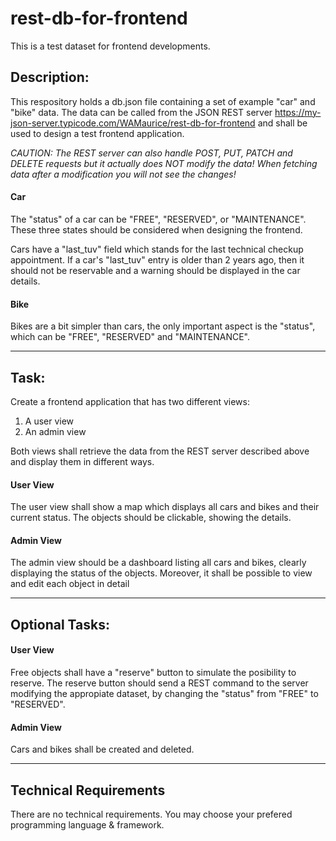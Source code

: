 # rest-db-for-frontend
This is a test dataset for frontend developments.

## Description:
This respository holds a db.json file containing a set of example "car" and "bike" data.
The data can be called from the JSON REST server https://my-json-server.typicode.com/WAMaurice/rest-db-for-frontend and shall be used to
design a test frontend application.

*CAUTION: The REST server can also handle POST, PUT, PATCH and DELETE requests but it actually does NOT modify the data! When fetching data after a modification you will not see the changes!*

#### Car
The "status" of a car can be "FREE", "RESERVED", or "MAINTENANCE". These three states should be considered when designing the frontend.

Cars have a "last_tuv" field which stands for the last technical checkup appointment. If a car's "last_tuv" entry is older than 2 years
ago, then it should not be reservable and a warning should be displayed in the car details.

#### Bike
Bikes are a bit simpler than cars, the only important aspect is the "status", which can be "FREE", "RESERVED"
and "MAINTENANCE".
______________________
## Task:
Create a frontend application that has two different views:

1. A user view
2. An admin view

Both views shall retrieve the data from the REST server described above and display them in different ways.

#### User View
The user view shall show a map which displays all cars and bikes and their current status.
The objects should be clickable, showing the details.

#### Admin View
The admin view should be a dashboard listing all cars and bikes, clearly displaying the status of the objects.
Moreover, it shall be possible to view and edit each object in detail
__________________________
## Optional Tasks:

#### User View
Free objects shall have a "reserve" button to simulate the posibility to reserve.
The reserve button should send a REST command to the server modifying the appropiate dataset, by changing the "status" from "FREE" to "RESERVED".

#### Admin View
Cars and bikes shall be created and deleted.
____________________________
## Technical Requirements
There are no technical requirements. You may choose your prefered programming language & framework.
